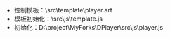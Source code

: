 -   控制模板：\src\template\player.art
-   模板初始化：\src\js\template.js
-   初始化：D:\project\MyForks\DPlayer\src\js\player.js
